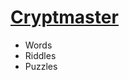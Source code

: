 # [Cryptmaster](https://store.steampowered.com/app/1885110/Cryptmaster/)

-   Words
-   Riddles
-   Puzzles